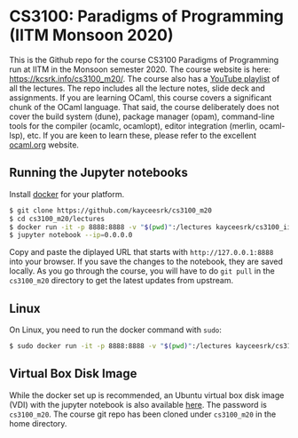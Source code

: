 # CS3100: Paradigms of Programming (IITM Monsoon 2020)

This is the Github repo for the course CS3100 Paradigms of Programming run at IITM in the Monsoon semester 2020. The course website is here: https://kcsrk.info/cs3100_m20/. The course also has a [YouTube playlist](https://www.youtube.com/watch?v=9R8Oim7YU20&list=PLt0HgEXFOHdkE-NTs87s7QjwYwqeihb-D) of all the lectures. The repo includes all the lecture notes, slide deck and assignments. If you are learning OCaml, this course covers a significant chunk of the OCaml language. That said, the course deliberately does not cover the build system (dune), package manager (opam), command-line tools for the compiler (ocamlc, ocamlopt), editor integration (merlin, ocaml-lsp), etc. If you are keen to learn these, please refer to the excellent [ocaml.org](https://ocaml.org/) website. 

## Running the Jupyter notebooks

Install [docker](https://docs.docker.com/install/#supported-platforms) for your platform.

```bash
$ git clone https://github.com/kayceesrk/cs3100_m20
$ cd cs3100_m20/lectures
$ docker run -it -p 8888:8888 -v "$(pwd)":/lectures kayceesrk/cs3100_iitm:latest
$ jupyter notebook --ip=0.0.0.0
```

Copy and paste the diplayed URL that starts with `http://127.0.0.1:8888` into
your browser. If you save the changes to the notebook, they are saved locally.
As you go through the course, you will have to do `git pull` in the
`cs3100_m20` directory to get the latest updates from upstream.

## Linux

On Linux, you need to run the docker command with `sudo`:

```bash
$ sudo docker run -it -p 8888:8888 -v "$(pwd)":/lectures kayceesrk/cs3100_iitm:latest
```

## Virtual Box Disk Image

While the docker set up is recommended, an Ubuntu virtual box disk image (VDI)
with the jupyter notebook is also available
[here](https://drive.google.com/drive/folders/1bak0M85dHd6Avvn1AANdFKBaYpomIuzT?usp=sharing).
The password is `cs3100_m20`. The course git repo has been cloned under
`cs3100_m20` in the home directory.  
